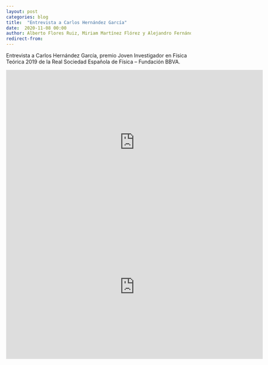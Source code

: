 ```yaml
---
layout: post
categories: blog
title:  "Entrevista a Carlos Hernández García"
date:  2020-11-08 00:00
author: Alberto Flores Ruiz, Miriam Martínez Flórez y Alejandro Fernández Muñoz
redirect-from:
---
```


Entrevista a Carlos Hernández García, premio Joven Investigador en Física Teórica 2019 de la Real Sociedad Española de Física – Fundación BBVA.

<center><iframe width="700" height="394" src="https://www.youtube.com/embed/nvYPc_flK6M?rel=0" frameborder="0" allow="accelerometer; autoplay; clipboard-write; encrypted-media; gyroscope; picture-in-picture" allowfullscreen></iframe></center>

<div class="section">
  <div class="row">
    <div class="col 12 offset-4 s8 offset-s2">
      <center><iframe width="700" height="394" src="https://www.youtube.com/embed/nvYPc_flK6M?rel=0" frameborder="0" allow="accelerometer; autoplay; clipboard-write; encrypted-media; gyroscope; picture-in-picture" allowfullscreen></iframe></center>
    </div>
  </div>
</div>
